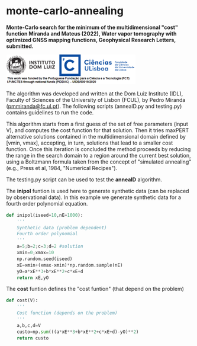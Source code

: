 # monte-carlo-annealing
**Monte-Carlo search for the minimum of the multidimensional "cost" function
Miranda and Mateus (2022), Water vapor tomography with optimized GNSS mapping functions,
Geophysical Research Letters, submitted.**

<img src="https://github.com/pjmateus/monte-carlo-annealing/blob/80329255f53d957f4e4ecd28d85fe946c23f048b/logos.png" width="350">

The algorithm was developed and written at the Dom Luiz Institute (IDL), Faculty of Sciences of the University of Lisbon (FCUL), by Pedro Miranda (pmmiranda@fc.ul.pt).
The following scripts (annealD.py and testing.py) contains guidelines to run the code.

This algorithm starts from a first guess of the set of free parameters (input V), and computes the cost function for that solution. Then it tries maxPERT alternative 
solutions contained in the multidimensional domain defined by [vmin, vmax], accepting, in turn, solutions that lead to a smaller cost function. Once this iteration 
is concluded the method proceeds by reducing the range in the search domain to a region around the current best solution, using a Boltzmann formula taken from the
concept of "simulated annealing" (e.g., Press et al, 1984, "Numerical Recipes").

The testing.py script can be used to test the **annealD** algorithm. 

The **inipol** funtion is used here to generate synthetic data (can be replaced by observational data).
In this example we generate synthetic data for a fourth order polynomial equation.
```Python
def inipol(iseed=10,nE=1000): 
    '''
    Synthetic data (problem dependent)
    Fourth order polynomial 
    '''
    a=5;b=2;c=3;d=2 #solution
    xmin=0;xmax=10
    np.random.seed(iseed)
    xE=xmin+(xmax-xmin)*np.random.sample(nE)
    yO=a*xE**3+b*xE**2+c*xE+d
    return xE,yO
```

The **cost** funtion defines the "cost funtion" (that depend on the problem) 
```Python
def cost(V): 
    '''
    Cost function (depends on the problem)
    '''
    a,b,c,d=V
    custo=np.sum(((a*xE**3+b*xE**2+c*xE+d)-yO)**2)
    return custo
```




